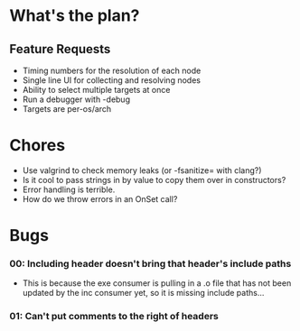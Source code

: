 # What's the plan?

## Feature Requests

- Timing numbers for the resolution of each node
- Single line UI for collecting and resolving nodes
- Ability to select multiple targets at once
- Run a debugger with -debug
- Targets are per-os/arch

# Chores

- Use valgrind to check memory leaks (or -fsanitize= with clang?)
- Is it cool to pass strings in by value to copy them over in constructors?
- Error handling is terrible.
- How do we throw errors in an OnSet call?

# Bugs

### 00: Including header doesn't bring that header's include paths
- This is because the exe consumer is pulling in a .o file that has not been
  updated by the inc consumer yet, so it is missing include paths...

### 01: Can't put comments to the right of headers